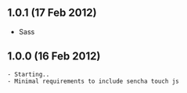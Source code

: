 ## 1.0.1 (17 Feb 2012)

  - Sass

## 1.0.0 (16 Feb 2012)

	- Starting..
	- Minimal requirements to include sencha touch js